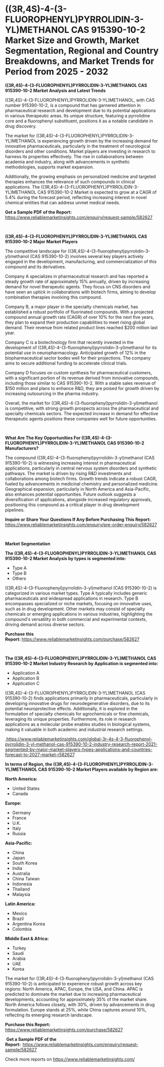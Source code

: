 <p><h1>((3R,4S)-4-(3-FLUOROPHENYL)PYRROLIDIN-3-YL)METHANOL CAS 915390-10-2 Market Size and Growth, Market Segmentation, Regional and Country Breakdowns, and Market Trends for Period from 2025 -  2032</h1></p><p><strong>((3R,4S)-4-(3-FLUOROPHENYL)PYRROLIDIN-3-YL)METHANOL CAS 915390-10-2 Market Analysis and Latest Trends</strong></p>
<p><p>((3R,4S)-4-(3-FLUOROPHENYL)PYRROLIDIN-3-YL)METHANOL, with CAS number 915390-10-2, is a compound that has garnered attention in pharmaceutical research and development due to its potential applications in various therapeutic areas. Its unique structure, featuring a pyrrolidine core and a fluorophenyl substituent, positions it as a notable candidate in drug discovery.</p><p>The market for ((3R,4S)-4-(3-FLUOROPHENYL)PYRROLIDIN-3-YL)METHANOL is experiencing growth driven by the increasing demand for innovative pharmaceuticals, particularly in the treatment of neurological disorders and other conditions. Market players are investing in research to harness its properties effectively. The rise in collaborations between academia and industry, along with advancements in synthetic methodologies, supports market expansion.</p><p>Additionally, the growing emphasis on personalized medicine and targeted therapies enhances the relevance of such compounds in clinical applications. The ((3R,4S)-4-(3-FLUOROPHENYL)PYRROLIDIN-3-YL)METHANOL CAS 915390-10-2 Market is expected to grow at a CAGR of 5.4% during the forecast period, reflecting increasing interest in novel chemical entities that can address unmet medical needs.</p></p>
<p><strong>Get a Sample PDF of the Report:&nbsp;</strong> <a href="https://www.reliablemarketinsights.com/enquiry/request-sample/582627?utm_campaign=3258&utm_medium=2&utm_source=Github&utm_content=ia&utm_term=23032025&utm_id=3r4s-4-3-fluorophenylpyrrolidin-3-ylmethanol-cas-915390-10-2">https://www.reliablemarketinsights.com/enquiry/request-sample/582627</a></p>
<p>&nbsp;</p>
<p><strong>((3R,4S)-4-(3-FLUOROPHENYL)PYRROLIDIN-3-YL)METHANOL CAS 915390-10-2 Major Market Players</strong></p>
<p><p>The competitive landscape for ((3R,4S)-4-(3-fluorophenyl)pyrrolidin-3-yl)methanol (CAS 915390-10-2) involves several key players actively engaged in the development, manufacturing, and commercialization of this compound and its derivatives. </p><p>Company A specializes in pharmaceutical research and has reported a steady growth rate of approximately 15% annually, driven by increasing demand for novel therapeutic agents. They focus on CNS disorders and have seen an uptick in collaborations with biotech firms, aiming to develop combination therapies involving this compound.</p><p>Company B, a major player in the specialty chemicals market, has established a robust portfolio of fluorinated compounds. With a projected compound annual growth rate (CAGR) of over 10% for the next five years, they plan to expand their production capabilities to meet rising global demand. Their revenue from related product lines reached $200 million last year.</p><p>Company C is a biotechnology firm that recently invested in the development of ((3R,4S)-4-(3-fluorophenyl)pyrrolidin-3-yl)methanol for its potential use in neuropharmacology. Anticipated growth of 12% in the biopharmaceutical sector bodes well for their projections. The company aims to secure additional funding to accelerate clinical trials.</p><p>Company D focuses on custom synthesis for pharmaceutical customers, with a significant portion of its revenue derived from innovative compounds, including those similar to CAS 915390-10-2. With a stable sales revenue of $150 million and plans to enhance R&D, they are poised for growth driven by increasing outsourcing in the pharma industry.</p><p>Overall, the market for ((3R,4S)-4-(3-fluorophenyl)pyrrolidin-3-yl)methanol is competitive, with strong growth prospects across the pharmaceutical and specialty chemicals sectors. The expected increase in demand for effective therapeutic agents positions these companies well for future opportunities.</p></p>
<p>&nbsp;</p>
<p><strong>What Are The Key Opportunities For ((3R,4S)-4-(3-FLUOROPHENYL)PYRROLIDIN-3-YL)METHANOL CAS 915390-10-2 Manufacturers?</strong></p>
<p><p>The compound ((3R,4S)-4-(3-fluorophenyl)pyrrolidin-3-yl)methanol (CAS 915390-10-2) is witnessing increasing interest in pharmaceutical applications, particularly in central nervous system disorders and synthetic pathways. The market is driven by rising R&D investments and collaborations among biotech firms. Growth trends indicate a robust CAGR, fueled by advancements in medicinal chemistry and personalized medicine. Geographical expansion, particularly in North America and Asia-Pacific, also enhances potential opportunities. Future outlook suggests a diversification of applications, alongside increased regulatory approvals, positioning this compound as a critical player in drug development pipelines.</p></p>
<p><strong>Inquire or Share Your Questions If Any Before Purchasing This Report:</strong> <a href="https://www.reliablemarketinsights.com/enquiry/pre-order-enquiry/582627?utm_campaign=3258&utm_medium=2&utm_source=Github&utm_content=ia&utm_term=23032025&utm_id=3r4s-4-3-fluorophenylpyrrolidin-3-ylmethanol-cas-915390-10-2">https://www.reliablemarketinsights.com/enquiry/pre-order-enquiry/582627</a></p>
<p>&nbsp;</p>
<p><strong>Market Segmentation</strong></p>
<p><strong>The ((3R,4S)-4-(3-FLUOROPHENYL)PYRROLIDIN-3-YL)METHANOL CAS 915390-10-2 Market Analysis by types is segmented into:</strong></p>
<p><ul><li>Type A</li><li>Type B</li><li>Others</li></ul></p>
<p><p>((3R,4S)-4-(3-Fluorophenyl)pyrrolidin-3-yl)methanol (CAS 915390-10-2) is categorized in various market types. Type A typically includes generic pharmaceuticals and widespread applications in research. Type B encompasses specialized or niche markets, focusing on innovative uses, such as in drug development. Other markets may consist of specialty chemicals or emerging applications in various industries, highlighting the compound's versatility in both commercial and experimental contexts, driving demand across diverse sectors.</p></p>
<p><strong>Purchase this Report:&nbsp;</strong><a href="https://www.reliablemarketinsights.com/purchase/582627?utm_campaign=3258&utm_medium=2&utm_source=Github&utm_content=ia&utm_term=23032025&utm_id=3r4s-4-3-fluorophenylpyrrolidin-3-ylmethanol-cas-915390-10-2">https://www.reliablemarketinsights.com/purchase/582627</a></p>
<p>&nbsp;</p>
<p><strong>The ((3R,4S)-4-(3-FLUOROPHENYL)PYRROLIDIN-3-YL)METHANOL CAS 915390-10-2 Market Industry Research by Application is segmented into:</strong></p>
<p><ul><li>Application A</li><li>Application B</li><li>Application C</li></ul></p>
<p><p>((3R,4S)-4-(3-FLUOROPHENYL)PYRROLIDIN-3-YL)METHANOL (CAS 915390-10-2) finds applications primarily in pharmaceuticals, particularly in developing innovative drugs for neurodegenerative disorders, due to its potential neuroprotective effects. Additionally, it is explored in the formulation of specialty chemicals for agrochemicals or fine chemicals, leveraging its unique properties. Furthermore, its role in research applications as a molecular probe enables studies in biological systems, making it valuable in both academic and industrial research settings.</p></p>
<p><a href="https://www.reliablemarketinsights.com/global-3r-4s-4-3-fluorophenyl-pyrrolidin-3-yl-methanol-cas-915390-10-2-industry-research-report-2021-segmented-by-major-market-players-types-applications-and-countries-forecast-to-2027-market-r582627?utm_campaign=3258&utm_medium=2&utm_source=Github&utm_content=ia&utm_term=23032025&utm_id=3r4s-4-3-fluorophenylpyrrolidin-3-ylmethanol-cas-915390-10-2">&nbsp;https://www.reliablemarketinsights.com/global-3r-4s-4-3-fluorophenyl-pyrrolidin-3-yl-methanol-cas-915390-10-2-industry-research-report-2021-segmented-by-major-market-players-types-applications-and-countries-forecast-to-2027-market-r582627</a></p>
<p><strong>In terms of Region, the ((3R,4S)-4-(3-FLUOROPHENYL)PYRROLIDIN-3-YL)METHANOL CAS 915390-10-2 Market Players available by Region are:</strong></p>
<p>
    <p> <strong> North America: </strong>
        <ul>
            <li>United States</li>
            <li>Canada</li>
        </ul>
        </p> 
    <p> <strong> Europe: </strong>
        <ul>
            <li>Germany</li>
            <li>France</li>
            <li>U.K.</li>
            <li>Italy</li>
            <li>Russia</li>
        </ul>
        </p> 
    <p> <strong> Asia-Pacific: </strong>
        <ul>
            <li>China</li>
            <li>Japan</li>
            <li>South Korea</li>
            <li>India</li>
            <li>Australia</li>
            <li>China Taiwan</li>
            <li>Indonesia</li>
            <li>Thailand</li>
            <li>Malaysia</li>
        </ul>
        </p> 
    <p> <strong> Latin America: </strong>
        <ul>
            <li>Mexico</li>
            <li>Brazil</li>
            <li>Argentina Korea</li>
            <li>Colombia</li>
        </ul>
        </p> 
    <p> <strong> Middle East & Africa: </strong>
        <ul>
            <li>Turkey</li>
            <li>Saudi</li>
            <li>Arabia</li>
            <li>UAE</li>
            <li>Korea</li>
        </ul>
    </p>
    </p>
<p><p>The market for ((3R,4S)-4-(3-fluorophenyl)pyrrolidin-3-yl)methanol (CAS 915390-10-2) is anticipated to experience robust growth across key regions: North America, APAC, Europe, the USA, and China. APAC is predicted to dominate the market due to increasing pharmaceutical developments, accounting for approximately 35% of the market share. North America follows closely, with 30%, driven by advancements in drug formulation. Europe stands at 25%, while China captures around 10%, reflecting its emerging research landscape.</p></p>
<p><strong>Purchase this Report: </strong><a href="https://www.reliablemarketinsights.com/purchase/582627?utm_campaign=3258&utm_medium=2&utm_source=Github&utm_content=ia&utm_term=23032025&utm_id=3r4s-4-3-fluorophenylpyrrolidin-3-ylmethanol-cas-915390-10-2">https://www.reliablemarketinsights.com/purchase/582627</a></p>
<p>&nbsp;<strong>Get a Sample PDF of the Report:&nbsp;&nbsp;</strong><a href="https://www.reliablemarketinsights.com/enquiry/request-sample/582627?utm_campaign=3258&utm_medium=2&utm_source=Github&utm_content=ia&utm_term=23032025&utm_id=3r4s-4-3-fluorophenylpyrrolidin-3-ylmethanol-cas-915390-10-2">https://www.reliablemarketinsights.com/enquiry/request-sample/582627</a></p>
<p><strong></strong></p>
<p>Check more reports on <a href="https://www.reliablemarketinsights.com/?utm_campaign=3258&utm_medium=2&utm_source=Github&utm_content=ia&utm_term=23032025&utm_id=3r4s-4-3-fluorophenylpyrrolidin-3-ylmethanol-cas-915390-10-2">https://www.reliablemarketinsights.com/</a></p>